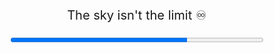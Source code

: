 <p align="center" style="font-size: 20px;">
     The sky isn't the limit ♾️
</p>

<div align="center">
    <progress value="70" max="100" style="width: 80%; height: 15px;"></progress>
</div>
